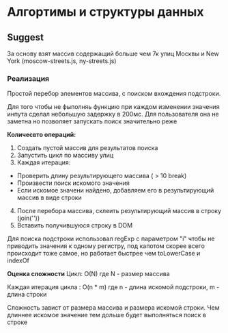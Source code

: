 # Алгортимы и структуры данных

## Suggest

За основу взят массив содержащий больше чем 7к улиц Москвы и New York (moscow-streets.js, ny-streets.js)

### Реализация

Простой перебор элементов массива, с поиском вхождения подстроки.

Для того чтобы не фыполняь функцию при каждом изменении значения инпута сделал небольшую задержку в 200мс. Для пользователя она не заметна но позволяет запускать поиск значительно реже

**Количесвто операций:**

1. Создать пустой массив для результатов поиска
2. Запустить цикл по массиву улиц
3. Каждая итерация:
  * Проверить длину результирующего массива ( > 10 break)
  * Произвести поиск искомого значения
  * Если искомое значени найдено, добавляем его в результирующий массив в виде строки
4. После перебора массива, склеить результирующий массив в строку (join(''))
5. Вставить получившуюся строку в DOM

Для поиска подстроки использовал regExp с параметром "i" чтобы не приводить значения к одному регистру, под капотом скорее всего происходит тоже самое, но работает быстрее чем toLowerCase и indexOf

**Оценка сложности**
Цикл:
O(N) где N - размер массива

Каждая итерация цикла :
O(n * m) где n - длина искомой подстроки, m - длина строки

Сложность завист от размера массива и размера искомой строки.
Чем длиннее искомое значение тем дольше будет выполняться поиск в строке

